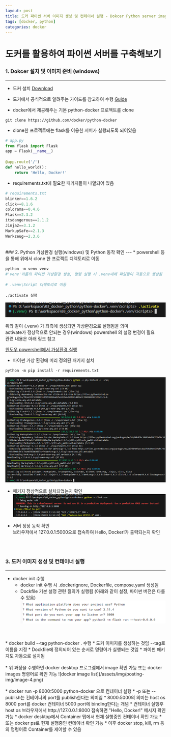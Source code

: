 ```yaml
---
layout: post
title: 도커 파이썬 서버 이미지 생성 및 컨테이너 실행 - Dokcer Python server image and container generating
tags: [docker, python]
categories: docker
---
```


# 도커를 활용하여 파이썬 서버를 구축해보기

### 1. Dokcer 설치 및 이미지 준비 (windows)
---
* 도커 설치  [Download](https://www.docker.com/products/docker-desktop/)
* 도커에서 공식적으로 알려주는 가이드를 참고하여 수행
[Guide](https://docs.docker.com/language/python/build-images/)  

* docker에서 제공해주는 기본 python-docker 프로젝트를 clone

```
git clone https://github.com/docker/python-docker
```

* clone한 프로젝트에는 flask를 이용한 서버가 실행되도록 되어있음

```python
# app.py
from flask import Flask
app = Flask(__name__)

@app.route('/')
def hello_world():
    return 'Hello, Docker!'
```

* requirements.txt에 필요한 패키지들이 나열되어 있음  

```python
# requirements.txt
blinker==1.6.2
click==8.1.6
colorama==0.4.6
Flask==2.3.2
itsdangerous==2.1.2
Jinja2==3.1.2
MarkupSafe==2.1.3
Werkzeug==2.3.6
```
<br>
### 2. Python 가상환경 실행(windows) 및 Python 동작 확인
---
* powershell 등을 통해 위에서 clone 한 프로젝트 디렉토리로 이동

```python 
python -m venv venv 
#'venv'이름의 파이썬 가상환경 생성, 명령 실행 시 .venv내에 파일들이 자동으로 생성됨

# .venv\Script 디렉토리로 이동

./activate 실행
```

![python venv activate](/assets/img/posting-img/image.png)

위와 같이 (.venv) 가 좌측에 생성되면 가상환경으로 실행됨을 의미  
activate가 정상적으로 안되는 경우(windows) powershell 의 설정 변경이 필요  
관련 내용은 아래 링크 참고  

[윈도우 powershell에서 가상환경 실행](https://dreamlog.tistory.com/603)

* 파이썬 가상 환경에 미리 정의된 패키지 설치

```
python -m pip install -r requirements.txt
```
![패키지 설치 과정](/assets/img/posting-img/image-1.png)

* 패키지 정상적으로 설치되었는지 확인
![정상 설치 확인](/assets/img/posting-img/image-2.png)

* 서버 정상 동작 확인  
브라우저에서 127.0.0.1:5000으로 접속하여 Hello, Docker!가 출력되는지 확인

<br><br>  

### 3. 도커 이미지 생성 및 컨테이너 실행
---
* docker init 수행
    * docker init 수행 시 .dockerignore, Dockerfile, compose.yaml 생성됨
    * Dockfile 기본 설정 관련 질의가 실행됨 (아래와 같이 설정, 파이썬 버전은 다를 수 있음)
    ![docker init question](/assets/img/posting-img/image-3.png)
<br>
<br>
* docker build --tag python-docker . 수행
    * 도커 이미지를 생성하는 것임 --tag로 이름을 지정
    * Dockfile에 정의되어 있는 순서로 명령어가 실행되는 것임
    * 파이썬 패키지도 자동으로 설치됨
<br>
<br>
* 위 과정을 수행하면 docker desktop 프로그램에서 image 확인 가능  
또는  docker images 명령어로 확인 가능
![docker image list](/assets/img/posting-img/image-4.png)
<br><br>
* docker run -p 8000:5000 python-docker 으로 컨테이너 실행
    * -p 또는 --publish는 컨테이너의 port를 publish한다는 의미임
    * 8000:5000의 의미는 host os 8000 port를 docker 컨테이너 5000 port에 binding한다는 개념
    * 컨테이너 실행후 host os 브라우저에서 http://127.0.0.1:8000 접속하면 "Hello, Docker!" 메시지 확인 가능
    * docker desktop에서 Container 탭에서 현재 실행중인 컨테이너 확인 가능
    * 또는 docker ps로 현재 실행중인 컨테이너 확인 가능
    * 이후 docker stop, kill, rm 등의 명령어로 Container를 제어할 수 있음
<br><br>